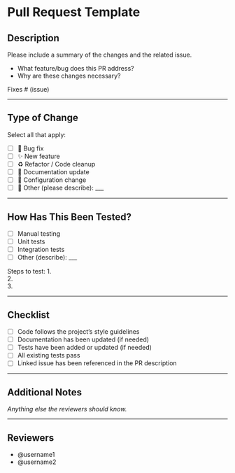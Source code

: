 # Pull Request Template

## Description
Please include a summary of the changes and the related issue.  
- What feature/bug does this PR address?  
- Why are these changes necessary?  

Fixes # (issue)

---

## Type of Change
Select all that apply:
- [ ] 🐛 Bug fix  
- [ ] ✨ New feature  
- [ ] ♻️ Refactor / Code cleanup  
- [ ] 📝 Documentation update  
- [ ] 🔧 Configuration change  
- [ ] 🚀 Other (please describe): ___

---

## How Has This Been Tested?
- [ ] Manual testing  
- [ ] Unit tests  
- [ ] Integration tests  
- [ ] Other (describe): ___  

Steps to test:
1.  
2.  
3.  

---

## Checklist
- [ ] Code follows the project’s style guidelines  
- [ ] Documentation has been updated (if needed)  
- [ ] Tests have been added or updated (if needed)  
- [ ] All existing tests pass  
- [ ] Linked issue has been referenced in the PR description  

---

## Additional Notes
_Anything else the reviewers should know._

---

## Reviewers
- @username1
- @username2
